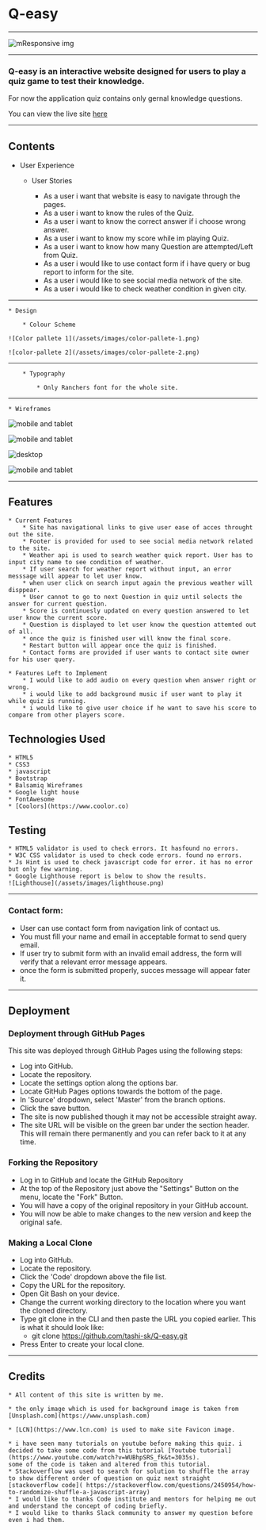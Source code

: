 # Q-easy

---

![mResponsive img](/assets/images/responsive-img.png)

---

### Q-easy is an interactive website designed for users to play a quiz game to test their knowledge.
For now the application quiz contains only gernal knowledge questions.

You can view the live site [here](https://tashi-sk.github.io/Q-easy/) 

---

## Contents

* User Experience

    * User Stories

        * As a user i want that website is easy to navigate through the pages.
        * As a user i want to know the rules of the Quiz.
        * As a user i want to know the correct answer if i choose wrong answer.
        * As a user i want to know my score while im playing Quiz.
        * As a user i want to know how many Question are attempted/Left from Quiz.
        * As a user i would like to use contact form if i have query or bug report to inform for the site.
        * As a user i would like to see social media network of the site.
        * As a user i would like to check weather condition in given city.

---

    * Design

        * Colour Scheme

    ![Color pallete 1](/assets/images/color-pallete-1.png)

    ![color-pallete 2](/assets/images/color-pallete-2.png)

---

        * Typography

            * Only Ranchers font for the whole site.

---


    * Wireframes

![mobile and tablet](/assets/images/wireframe-mob.png)

![mobile and tablet](/assets/images/wireframe-mob2.png)

![desktop](/assets/images/desktop1.png)

![mobile and tablet](/assets/images/desktop2.png)

---


## Features

    * Current Features
        * Site has navigational links to give user ease of acces throught out the site.
        * Footer is provided for used to see social media network related to the site.
        * Weather api is used to search weather quick report. User has to input city name to see condition of weather.
        * If user search for weather report without input, an error messsage will appear to let user know.
        * when user click on search input again the previous weather will disppear.
        * User cannot to go to next Question in quiz until selects the answer for current question.
        * Score is continuesly updated on every question answered to let user know the current score.
        * Question is displayed to let user know the question attemted out of all.
        * once the quiz is finished user will know the final score.
        * Restart button will appear once the quiz is finished.
        * Contact forms are provided if user wants to contact site owner for his user query.

    * Features Left to Implement
        * I would like to add audio on every question when answer right or wrong.
        * i would like to add background music if user want to play it while quiz is running.
        * i would like to give user choice if he want to save his score to compare from other players score.

## Technologies Used
    * HTML5
    * CSS3
    * javascript
    * Bootstrap
    * Balsamiq Wireframes
    * Google light house
    * FontAwesome
    * [Coolors](https://www.coolor.co)

## Testing
    * HTML5 validator is used to check errors. It hasfound no errors.
    * W3C CSS validator is used to check code errors. found no errors. 
    * Js Hint is used to check javascript code for error. it has no error but only few warning.
    * Google Lighthouse report is below to show the results.
    ![Lighthouse](/assets/images/lighthouse.png)

---

### Contact form:
* User can use contact form from navigation link of contact us.
* You must fill your name and email in acceptable format to send query email.
* If user try to submit form with an invalid email address, the form will  verify that a relevant error message appears.
* once the form is submitted properly, succes message will appear fater it.

---

## Deployment

### Deployment through GitHub Pages

This site was deployed through GitHub Pages using the following steps:

* Log into GitHub.
* Locate the repository.
* Locate the settings option along the options bar.
* Locate GitHub Pages options towards the bottom of the page.
* In 'Source' dropdown, select 'Master' from the branch options.
* Click the save button.
* The site is now published though it may not be accessible straight away.
* The site URL will be visible on the green bar under the section header. This will remain there permanently and you can refer back to it at any time.

### Forking the Repository
* Log in to GitHub and locate the GitHub Repository
* At the top of the Repository just above the "Settings" Button on the menu, locate the "Fork" Button.
* You will have a copy of the original repository in your GitHub account.
* You will now be able to make changes to the new version and keep the original safe.

### Making a Local Clone
* Log into GitHub.
* Locate the repository.
* Click the 'Code' dropdown above the file list.
* Copy the URL for the repository.
* Open Git Bash on your device.
* Change the current working directory to the location where you want the cloned directory.
* Type git clone in the CLI and then paste the URL you copied earlier. This is what it should look like:
   * git clone https://github.com/tashi-sk/Q-easy.git
* Press Enter to create your local clone.

---

## Credits
    * All content of this site is written by me.

    * the only image which is used for background image is taken from [Unsplash.com](https://www.unsplash.com)

    * [LCN](https://www.lcn.com) is used to make site Favicon image.

    * i have seen many tutorials on youtube before making this quiz. i decided to take some code from this tutorial [Youtube tutorial](https://www.youtube.com/watch?v=WUBhpSRS_fk&t=3035s).
    some of the code is taken and altered from this tutorial.
    * Stackoverflow was used to search for solution to shuffle the array to show different order of question on quiz next straight
    [stackoverflow code]( https://stackoverflow.com/questions/2450954/how-to-randomize-shuffle-a-javascript-array)
    * I would like to thanks Code institute and mentors for helping me out and understand the concept of coding briefly.
    * I would like to thanks Slack community to answer my question before even i had them. 
